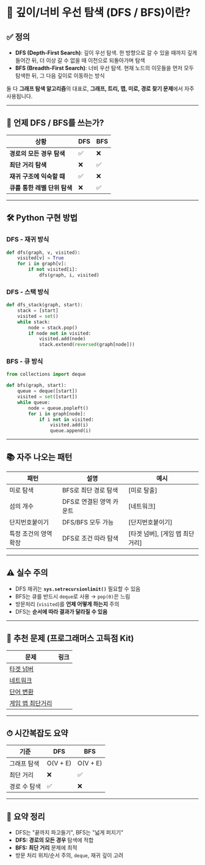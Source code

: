 
# 🌊 깊이/너비 우선 탐색 (DFS / BFS)이란?

## ✅ 정의

- **DFS (Depth-First Search)**: 깊이 우선 탐색. 한 방향으로 갈 수 있을 때까지 깊게 들어간 뒤, 더 이상 갈 수 없을 때 이전으로 되돌아가며 탐색  
- **BFS (Breadth-First Search)**: 너비 우선 탐색. 현재 노드의 이웃들을 먼저 모두 탐색한 뒤, 그 다음 깊이로 이동하는 방식

둘 다 **그래프 탐색 알고리즘**의 대표로, **그래프, 트리, 맵, 미로, 경로 찾기 문제**에서 자주 사용됩니다.

---

## 🧠 언제 DFS / BFS를 쓰는가?

| 상황 | DFS | BFS |
|------|-----|-----|
| **경로의 모든 경우 탐색** | ✅ | ❌ |
| **최단 거리 탐색** | ❌ | ✅ |
| **재귀 구조에 익숙할 때** | ✅ | ❌ |
| **큐를 통한 레벨 단위 탐색** | ❌ | ✅ |

---

## 🛠 Python 구현 방법

### DFS - 재귀 방식
```python
def dfs(graph, v, visited):
    visited[v] = True
    for i in graph[v]:
        if not visited[i]:
            dfs(graph, i, visited)
```

### DFS - 스택 방식
```python
def dfs_stack(graph, start):
    stack = [start]
    visited = set()
    while stack:
        node = stack.pop()
        if node not in visited:
            visited.add(node)
            stack.extend(reversed(graph[node]))
```

### BFS - 큐 방식
```python
from collections import deque

def bfs(graph, start):
    queue = deque([start])
    visited = set([start])
    while queue:
        node = queue.popleft()
        for i in graph[node]:
            if i not in visited:
                visited.add(i)
                queue.append(i)
```

---

## 📚 자주 나오는 패턴

| 패턴 | 설명 | 예시 |
|------|------|------|
| 미로 탐색 | BFS로 최단 경로 탐색 | [미로 탈출] |
| 섬의 개수 | DFS로 연결된 영역 카운트 | [네트워크] |
| 단지번호붙이기 | DFS/BFS 모두 가능 | [단지번호붙이기] |
| 특정 조건의 영역 확장 | DFS로 조건 따라 탐색 | [타겟 넘버], [게임 맵 최단거리] |

---

## ⚠️ 실수 주의

- DFS 재귀는 **`sys.setrecursionlimit()`** 필요할 수 있음
- BFS는 큐를 반드시 `deque`로 사용 → `pop(0)`은 느림
- 방문처리 (`visited`)를 **언제 어떻게 하는지** 주의
- DFS는 **순서에 따라 결과가 달라질 수 있음**

---

## 📌 추천 문제 (프로그래머스 고득점 Kit)

| 문제 | 링크 |
|------|------|
| [타겟 넘버](https://school.programmers.co.kr/learn/courses/30/lessons/43165) |
| [네트워크](https://school.programmers.co.kr/learn/courses/30/lessons/43162) |
| [단어 변환](https://school.programmers.co.kr/learn/courses/30/lessons/43163) |
| [게임 맵 최단거리](https://school.programmers.co.kr/learn/courses/30/lessons/1844) |

---

## ⏱ 시간복잡도 요약

| 기준 | DFS | BFS |
|------|-----|-----|
| 그래프 탐색 | O(V + E) | O(V + E) |
| 최단 거리 | ❌ | ✅ |
| 경로 수 탐색 | ✅ | ❌ |

---

## 🧭 요약 정리

- DFS는 "끝까지 파고들기", BFS는 "넓게 퍼지기"
- **DFS: 경로의 모든 경우** 탐색에 적합
- **BFS: 최단 거리** 문제에 최적
- 방문 처리 위치/순서 주의, `deque`, 재귀 깊이 고려
